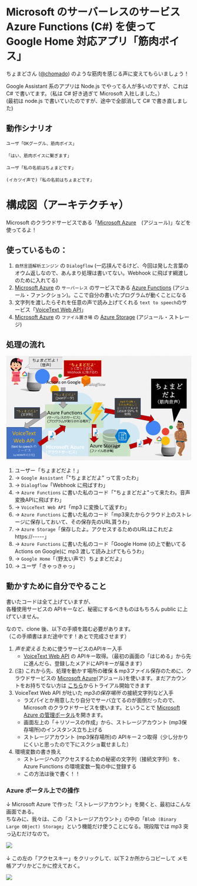 # Microsoft のサーバーレスのサービス Azure Functions (C#) を使って Google Home 対応アプリ「筋肉ボイス」

ちょまどさん ([@chomado](https://twitter.com/chomado)) のような筋肉を感じる声に変えてもらいましょう！       

Google Assistant 系のアプリは Node.js でやってる人が多いのですが、これは C# で書いてます。（私は C# 好き過ぎて Microsoft 入社しました。）     
(最初は node.js で書いていたのですが、途中で全部消して C# で書き直しました)


## 動作シナリオ

````
ユーザ「OKグーグル、筋肉ボイス」

「はい、筋肉ボイスに繋ぎます」

ユーザ「私の名前はちょまどです」

(イカツイ声で)「私の名前はちょまどです」
````

# 構成図（アーキテクチャ）

Microsoft のクラウドサービスである「[Microsoft Azure](https://aka.ms/azureevajp)　(アジュール)」などを使ってるよ！

## 使っているもの：
1. `自然言語解析エンジン` の `Dialogflow` (一応挟んでるけど、今回は発した言葉のオウム返しなので、あんまり処理は書いてない。Webhook に飛ばす綱渡しのために入れてる)
1. [Microsoft Azure](https://aka.ms/azureevajp) の `サーバーレス` のサービスである [Azure Functions](https://azure.microsoft.com/ja-jp/services/functions/) (アジュール・ファンクション)。ここで自分の書いたプログラムが動くことになる
1. 文字列を渡したらそれを任意の声で読み上げてくれる `text to speech`のサービス「[VoiceText Web API](https://cloud.voicetext.jp/webapi)」
1. [Microsoft Azure](https://aka.ms/azureevajp) の `ファイル置き場` の [Azure Storage](https://azure.microsoft.com/ja-jp/services/storage/) (アジュール・ストレージ)

## 処理の流れ
![](Img/architecture2.gif)

1. ユーザー「ちょまどだよ！」    
1. → `Google Assistant`「"ちょまどだよ" って言ったわ」    
1. → `Dialogflow`「Webhook に飛ばすわ」    
1. → `Azure Functions` に書いた私のコード「"ちょまどだよ"って来たわ。音声変換APIに飛ばすわ」    
1. → `VoiceText Web API`「mp3 に変換して返すわ」    
1. → `Azure Functions` に書いた私のコード「mp3来たからクラウド上のストレージに保存しておいて、その保存先のURL貰うわ」    
1. → `Azure Storage`「保存したよ。アクセスするためのURLはこれだよ https://-----」    
1. → `Azure Functions` に書いた私のコード「Google Home (の上で動いてる Actions on Google)に mp3 渡して読み上げてもらうわ」     
1. → `Google Home`「（野太い声で）ちょまどだよ」    
1. → ユーザ「きゃっきゃっ」

## 動かすために自分でやること

書いたコードは全て上げていますが、   
各種使用サービスの APIキーなど、秘密にするべきものはもちろん public に上げていません。

なので、clone 後、以下の手順を踏む必要があります。    
（この手順書はまだ途中です！あとで完成させます）

1. *声を変える* ために使うサービスのAPIキー入手
    - [VoiceText Web API](https://cloud.voicetext.jp/webapi) の APIキー取得。（最初の画面の「はじめる」から先に進んだら、登録したメアドにAPIキーが届きます）
2. (注) これから先、処理を動かす場所の確保 & mp3ファイル保存のために、クラウドサービスの [Microsoft Azure](https://aka.ms/azureevajp)(アジュール)を使います。まだアカウントをお持ちでない方は [こちら](https://aka.ms/azureevajp)からトライアル開始できます
2. VoiceText Web API が吐いた *mp3の保存場所* の接続文字列など入手
    - ラズパイとか用意したり自分でサーバ立てるのが面倒だったので、Microsoft のクラウドサービスを使います。ということで [Microsoft Azure の管理ポータル](http://portal.azure.com)を開きます。
	- 画面左上の「＋リソースの作成」から、ストレージアカウント (mp3保存場所)のインスタンス立ち上げる
    - ストレージアカウント (mp3保存場所)の APIキー２つ取得（少し分かりにくいと思ったので下にスクショ載せました）
3. 環境変数の書き換え
    - ストレージへのアクセスするための秘密の文字列（接続文字列）を、Azure Functions の環境変数一覧の中に登録する
    - この方法は後で書く！！

### Azure ポータル上での操作

↓ Microsoft Azure で作った「ストレージアカウント」を開くと、最初はこんな画面である。    
ちなみに、我々は、この「ストレージアカウント」の中の「`Blob (Binary Large OBject) Storage`」という機能だけ使うことになる。現段階では mp3 突っ込むだけなので。

![](Img/ScreenShot/about_storageAccount1.png)

↓ この左の「アクセスキー」をクリックして、以下２か所からコピーして メモ帳アプリかどこかに控えておく。

![](Img/ScreenShot/get_storageAccount_keys.png)
